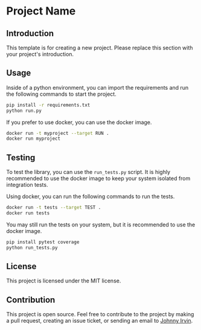 # Project Name

## Introduction

This template is for creating a new project. Please replace this section with your project's introduction.

## Usage

Inside of a python environment, you can import the requirements and run the following commands to start the project.

```bash
pip install -r requirements.txt
python run.py
```

If you prefer to use docker, you can use the docker image.
```bash
docker run -t myproject --target RUN .
docker run myproject
```

## Testing
To test the library, you can use the `run_tests.py` script. It is highly recommended to use the docker image to keep your system isolated from integration tests.

Using docker, you can run the following commands to run the tests.
```bash
docker run -t tests --target TEST .
docker run tests
```

You may still run the tests on your system, but it is recommended to use the docker image.
```bash
pip install pytest coverage
python run_tests.py
```

## License

This project is licensed under the MIT license.

## Contribution

This project is open source. Feel free to contribute to the project by making a pull request, creating an issue ticket, or sending an email to [Johnny Irvin](mailto:irvinjohnathan@gmail.com).